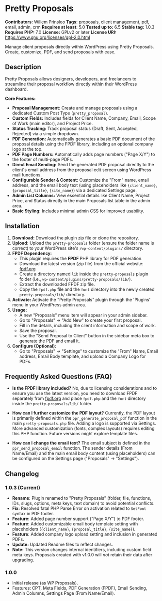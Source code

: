 # Pretty Proposals

**Contributors:** Willem Prinsloo
**Tags:** proposals, client management, pdf, email, admin, crm
**Requires at least:** 5.0
**Tested up to:** 6.5
**Stable tag:** 1.0.3
**Requires PHP:** 7.0
**License:** GPLv2 or later
**License URI:** https://www.gnu.org/licenses/gpl-2.0.html

Manage client proposals directly within WordPress using Pretty Proposals. Create, customize, PDF, and send proposals with ease.

## Description

Pretty Proposals allows designers, developers, and freelancers to streamline their proposal workflow directly within their WordPress dashboard.

**Core Features:**

*   **Proposal Management:** Create and manage proposals using a dedicated Custom Post Type (`pretty_proposal`).
*   **Custom Fields:** Includes fields for Client Name, Company, Email, Scope of Work (main editor), and Project Price.
*   **Status Tracking:** Track proposal status (Draft, Sent, Accepted, Rejected) via a simple dropdown.
*   **PDF Generation:** Automatically generates a basic PDF document of the proposal details using the FPDF library, including an optional company logo at the top.
*   **PDF Page Numbers:** Automatically adds page numbers ("Page X/Y") to the footer of multi-page PDFs.
*   **Direct Email Sending:** Send the generated PDF proposal directly to the client's email address from the proposal edit screen using WordPress mail functions.
*   **Configurable Sender & Content:** Customize the "From" name, email address, and the email body text (using placeholders like `{client_name}`, `{proposal_title}`, `{site_name}`) via a dedicated Settings page.
*   **Admin List Columns:** View essential details like Client Name, Project Price, and Status directly in the main Proposals list table in the admin area.
*   **Basic Styling:** Includes minimal admin CSS for improved usability.

## Installation

1.  **Download:** Download the plugin zip file or clone the repository.
2.  **Upload:** Upload the `pretty-proposals` folder (ensure the folder name is correct) to your WordPress site's `/wp-content/plugins/` directory.
3.  **FPDF Dependency:**
    *   This plugin requires the **FPDF** PHP library for PDF generation.
    *   Download the latest version (zip file) from the official website: [fpdf.org](http://www.fpdf.org/)
    *   Create a directory named `lib` inside the `pretty-proposals` plugin folder (i.e., `wp-content/plugins/pretty-proposals/lib/`).
    *   Extract the downloaded FPDF zip file.
    *   Copy the `fpdf.php` file and the `font` directory into the newly created `pretty-proposals/lib/` directory.
4.  **Activate:** Activate the "Pretty Proposals" plugin through the 'Plugins' menu in your WordPress admin area.
5.  **Usage:**
    *   A new "Proposals" menu item will appear in your admin sidebar.
    *   Go to "Proposals" -> "Add New" to create your first proposal.
    *   Fill in the details, including the client information and scope of work.
    *   Save the proposal.
    *   Use the "Send Proposal to Client" button in the sidebar meta box to generate the PDF and email it.
6.  **Configure (Optional):**
    *   Go to "Proposals" -> "Settings" to customize the "From" Name, Email address, Email Body template, and upload a Company Logo for PDFs.

## Frequently Asked Questions (FAQ)

*   **Is the FPDF library included?**
    No, due to licensing considerations and to ensure you use the latest version, you need to download FPDF separately from [fpdf.org](http://www.fpdf.org/) and place `fpdf.php` and the `font` directory inside the `pretty-proposals/lib/` folder.

*   **How can I further customize the PDF layout?**
    Currently, the PDF layout is primarily defined within the `ppr_generate_proposal_pdf` function in the main `pretty-proposals.php` file. Adding a logo is supported via Settings. More advanced customization (fonts, complex layouts) requires editing this PHP function. Future versions might explore template files.

*   **How can I change the email text?**
    The email subject is defined in the `ppr_send_proposal_email` function. The sender details (From Name/Email) and the main email body content (using placeholders) can be configured on the Settings page ("Proposals" -> "Settings").

## Changelog

### 1.0.3 (Current)

*   **Rename:** Plugin renamed to "Pretty Proposals" (folder, file, functions, IDs, slugs, options, meta keys, text domain) to avoid potential conflicts.
*   **Fix:** Resolved fatal PHP Parse Error on activation related to `SetFont` syntax in PDF footer.
*   **Feature:** Added page number support ("Page X/Y") to PDF footer.
*   **Feature:** Added customizable email body template setting with placeholders (`{client_name}`, `{proposal_title}`, `{site_name}`).
*   **Feature:** Added company logo upload setting and inclusion in generated PDFs.
*   **Update:** Updated Readme files to reflect changes.
*   **Note:** This version changes internal identifiers, including custom field meta keys. Proposals created with v1.0.0 will *not* retain their data after upgrading.

### 1.0.0

*   Initial release (as WP Proposals).
*   Features: CPT, Meta Fields, PDF Generation (FPDF), Email Sending, Admin Columns, Settings Page (From Name/Email). 
